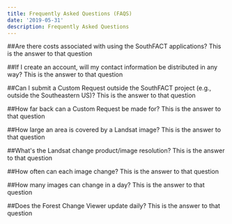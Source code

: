 ```yaml
---
title: Frequently Asked Questions (FAQS)
date: '2019-05-31'
description: Frequently Asked Questions
---
```

##Are there costs associated with using the SouthFACT applications?
This is the answer to that question

##If I create an account, will my contact information be distributed in any way?
This is the answer to that question

##Can I submit a Custom Request outside the SouthFACT project (e.g., outside the Southeastern US)?
This is the answer to that question

##How far back can a Custom Request be made for?
This is the answer to that question

##How large an area is covered by a Landsat image?
This is the answer to that question

##What's the Landsat change product/image resolution?
This is the answer to that question

##How often can each image change?
This is the answer to that question

##How many images can change in a day?
This is the answer to that question

##Does the Forest Change Viewer update daily?
This is the answer to that question
